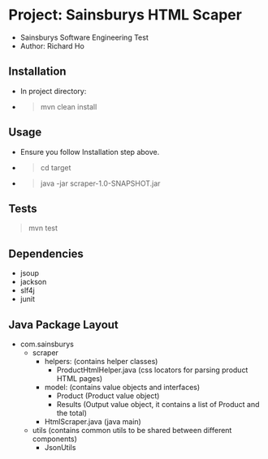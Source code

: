 # Project: Sainsburys HTML Scaper

* Sainsburys Software Engineering Test
* Author: Richard Ho

## Installation

* In project directory:
* > mvn clean install

## Usage

* Ensure you follow Installation step above.
* > cd target
* > java -jar scraper-1.0-SNAPSHOT.jar

## Tests

> mvn test

## Dependencies

* jsoup
* jackson
* slf4j
* junit

## Java Package Layout
+ com.sainsburys
    + scraper
        + helpers: (contains helper classes)
            - ProductHtmlHelper.java (css locators for parsing product HTML pages)
        + model: (contains value objects and interfaces)
            - Product (Product value object)
            - Results (Output value object, it contains a list of Product and the total)
        - HtmlScraper.java (java main)
    + utils (contains common utils to be shared between different components)
        - JsonUtils 

